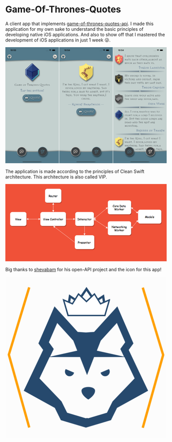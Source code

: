 # Game-Of-Thrones-Quotes
A client app that implements [game-of-thrones-quotes-api](https://gameofthronesquotes.xyz/). I made this application for my own sake to understand the basic principles of developing native iOS applications. And also to show off that I mastered the development of iOS applications in just 1 week 😜.

<div align="center">
<img src="preview.png" alt="preview"><br>
</div>

The application is made according to the principles of Clean Swift architecture. This architecture is also called VIP.

<div align="center">
<img src="arch.png" alt="architecture"><br>
</div>

Big thanks to [shevabam](https://github.com/shevabam) for his open-API project and the icon for this app!

<div align="center">
<img src="logo.png" alt="architecture"><br>
</div>